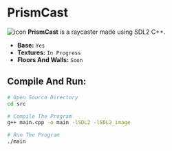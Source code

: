 # PrismCast
![icon](https://github.com/user-attachments/assets/8ffe8863-d246-4c90-83e8-4f68d1231bb5)
**PrismCast** is a raycaster made using SDL2 C++.
- **Base:** `Yes`
- **Textures:** `In Progress`
- **Floors And Walls:** `Soon`
## Compile And Run:
```sh
# Open Source Directory
cd src

# Compile The Program
g++ main.cpp -o main -lSDL2 -lSDL2_image

# Run The Program
./main
```

